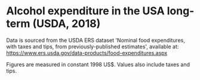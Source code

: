 # Alcohol expenditure in the USA long-term (USDA, 2018)

Data is sourced from the USDA ERS dataset 'Nominal food expenditures, with taxes and tips, from previously-published estimates', available at: https://www.ers.usda.gov/data-products/food-expenditures.aspx

Figures are measured in constant 1998 US$. Values also include taxes and tips.

